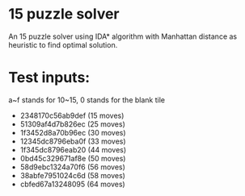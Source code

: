 # 15 puzzle solver
An 15 puzzle solver using IDA* algorithm with Manhattan distance as heuristic to find optimal solution.  

# Test inputs:
a\~f stands for 10\~15, 0 stands for the blank tile   
- 2348170c56ab9def (15 moves)
- 51309af4d7b826ec (25 moves)
- 1f3452d8a70b96ec (30 moves)
- 12345dc8796eba0f (33 moves)
- 1f345dc8796eab20 (44 moves)
- 0bd45c329671af8e (50 moves)
- 58d9ebc1324a70f6 (56 moves)
- 38abfe7951024c6d (58 moves)
- cbfed67a13248095 (64 moves)